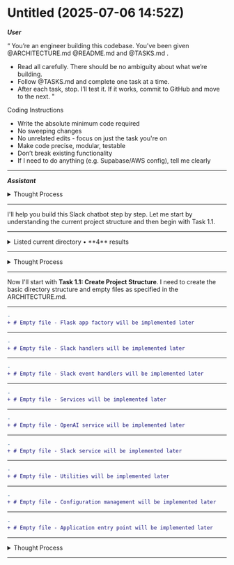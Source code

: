 <!-- Generated by SpecStory -->

# Untitled (2025-07-06 14:52Z)

_**User**_

“ You’re an engineer building this codebase.
You've been given @ARCHITECTURE.md @README.md and @TASKS.md .
- Read all carefully. There should be no ambiguity about what we’re building.
- Follow @TASKS.md and complete one task at a time.
- After each task, stop. I’ll test it. If it works, commit to GitHub and move to the next. "

Coding Instructions

- Write the absolute minimum code required
- No sweeping changes
- No unrelated edits - focus on just the task you're on
- Make code precise, modular, testable
- Don’t break existing functionality
- If I need to do anything (e.g. Supabase/AWS config), tell me clearly 

---

_**Assistant**_

<think><details><summary>Thought Process</summary>Let me understand what I need to do:

1. I'm building a Slack chatbot with OpenAI integration
2. I need to read the architecture, README, and tasks documents carefully
3. I need to follow the TASKS.md and complete one task at a time
4. I should write minimal code, be precise, modular, and testable
5. After each task, I should stop and let the user test it

Let me start by reading the TASKS.md file to understand what the first task is.

From TASKS.md, I can see the implementation plan is broken down into phases:

## Phase 1: Project Setup & Foundation

### Task 1.1: Create Project Structure
**Goal**: Set up the basic directory structure and empty files
**Test**: Verify all directories and files exist as specified in ARCHITECTURE.md
**Files to create**:
- `app/__init__.py` (empty)
- `app/handlers/__init__.py` (empty)
- `app/handlers/slack_handler.py` (empty)
- `app/services/__init__.py` (empty)
- `app/services/openai_service.py` (empty)
- `app/services/slack_service.py` (empty)
- `app/utils/__init__.py` (empty)
- `app/utils/config.py` (empty)
- `main.py` (empty)

This is Task 1.1 - creating the basic project structure with empty files.

Let me check the current project structure first to see what already exists.</details></think>

---

I'll help you build this Slack chatbot step by step. Let me start by understanding the current project structure and then begin with Task 1.1.

---

<details>
            <summary>Listed current directory • **4** results</summary>
        
| Name |
|-------|
| 📄 `ARCHITECTURE.md` |
| 📄 `README.md` |
| 📄 `TASKS.md` |
| 📁 `.specstory` |

</details>

---

<think><details><summary>Thought Process</summary>Great, I can see that the project currently only has the documentation files (ARCHITECTURE.md, README.md, TASKS.md) and a .specstory directory. 

Now I need to start with Task 1.1 from TASKS.md:

### Task 1.1: Create Project Structure
**Goal**: Set up the basic directory structure and empty files
**Test**: Verify all directories and files exist as specified in ARCHITECTURE.md
**Files to create**:
- `app/__init__.py` (empty)
- `app/handlers/__init__.py` (empty)
- `app/handlers/slack_handler.py` (empty)
- `app/services/__init__.py` (empty)
- `app/services/openai_service.py` (empty)
- `app/services/slack_service.py` (empty)
- `app/utils/__init__.py` (empty)
- `app/utils/config.py` (empty)
- `main.py` (empty)

I need to create all these files as empty files to establish the basic project structure. Let me create them all in parallel.</details></think>

---

Now I'll start with **Task 1.1: Create Project Structure**. I need to create the basic directory structure and empty files as specified in the ARCHITECTURE.md.

---

```diff
- 
+ # Empty file - Flask app factory will be implemented later 
```

---

```diff
- 
+ # Empty file - Slack handlers will be implemented later 
```

---

```diff
- 
+ # Empty file - Slack event handlers will be implemented later 
```

---

```diff
- 
+ # Empty file - Services will be implemented later 
```

---

```diff
- 
+ # Empty file - OpenAI service will be implemented later 
```

---

```diff
- 
+ # Empty file - Slack service will be implemented later 
```

---

```diff
- 
+ # Empty file - Utilities will be implemented later 
```

---

```diff
- 
+ # Empty file - Configuration management will be implemented later 
```

---

```diff
- 
+ # Empty file - Application entry point will be implemented later 
```

---

<think><details><summary>Thought Process</summary>Perfect! I've successfully created all the files for Task 1.1. Let me verify that the</details></think>

---

